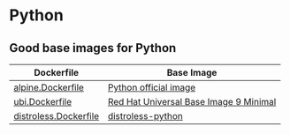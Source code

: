 # Python

## Good base images for Python

| Dockerfile                                     | Base Image                                                                                                                         |
| ---------------------------------------------- | ---------------------------------------------------------------------------------------------------------------------------------- |
| [alpine.Dockerfile](alpine.Dockerfile)         | [Python official image](https://hub.docker.com/_/python/)                                                              |
| [ubi.Dockerfile](ubi.Dockerfile)               | [Red Hat Universal Base Image 9 Minimal](https://catalog.redhat.com/software/containers/ubi9/ubi-minimal/615bd9b4075b022acc111bf5) |
| [distroless.Dockerfile](distroless.Dockerfile) | [distroless-python](https://github.com/alexdmoss/distroless-python)                                                  |
